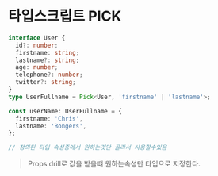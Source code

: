 # 타입스크립트 PICK
~~~ ts
interface User {
  id?: number;
  firstname: string;
  lastname?: string;
  age: number;
  telephone?: number;
  twitter?: string;
}
type UserFullname = Pick<User, 'firstname' | 'lastname'>;

const userName: UserFullname = {
  firstname: 'Chris',
  lastname: 'Bongers',
};

// 정의된 타입 속성중에서 원하는것만 골라서 사용할수있음

~~~
> Props drill로 값을 받을떄 원하는속성만 타입으로 지정한다.